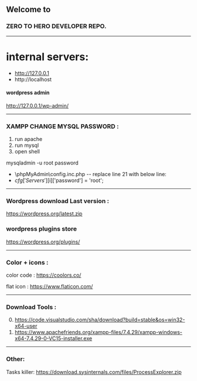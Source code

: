 ## Welcome to 
### ZERO TO HERO DEVELOPER REPO.





_______

# internal servers:

- http://127.0.0.1
- http://localhost



#### wordpress admin

http://127.0.0.1/wp-admin/







_______

### XAMPP CHANGE MYSQL PASSWORD :

1. run apache
2. run mysql
3. open shell

mysqladmin -u root password 

- \phpMyAdmin\config.inc.php -- replace line 21 with below line: 
- $cfg['Servers'][$i]['password'] = 'root';


_______

### Wordpress download Last version :

https://wordpress.org/latest.zip


### wordpress plugins store

https://wordpress.org/plugins/
_______

### Color + icons :

color code :
https://coolors.co/

flat icon :
https://www.flaticon.com/


_______

### Download Tools :

0. https://code.visualstudio.com/sha/download?build=stable&os=win32-x64-user
1. https://www.apachefriends.org/xampp-files/7.4.29/xampp-windows-x64-7.4.29-0-VC15-installer.exe
_______

### Other:

Tasks killer:
https://download.sysinternals.com/files/ProcessExplorer.zip
